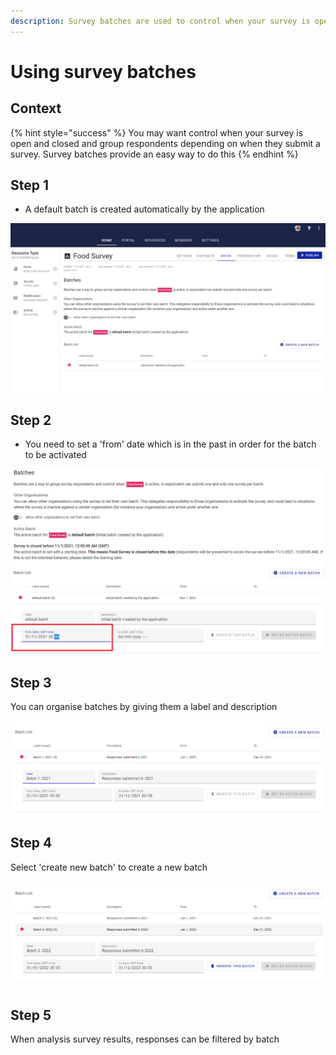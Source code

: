 ```yaml
---
description: Survey batches are used to control when your survey is open
---
```


# Using survey batches

## Context

{% hint style="success" %}
You may want control when your survey is open and closed and group respondents depending on when they submit a survey.  Survey batches provide an easy way to do this
{% endhint %}

## Step 1

* A default batch is created automatically by the application

![Example of a default batch created by the application](<../../.gitbook/assets/image (317).png>)

## Step 2

* You need to set a 'from' date which is in the past in order for the batch to be activated

![](<../../.gitbook/assets/image (299) (1).png>)

## Step 3

You can organise batches by giving them a label and description

![](<../../.gitbook/assets/image (309) (1).png>)

## **Step 4**

Select 'create new batch' to create a new batch

![](<../../.gitbook/assets/image (310).png>)

## Step 5

When analysis survey results, responses can be filtered by batch&#x20;

